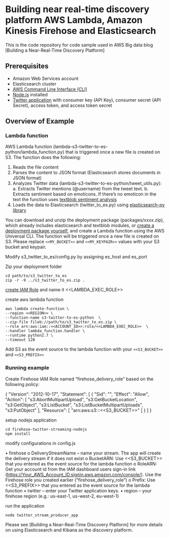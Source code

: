 # Building near real-time discovery platform AWS Lambda, Amazon Kinesis Firehose and Elasticsearch

This is the code repository for code sample used in AWS Big data blog [Building a Near-Real-Time Discovery Platform]

## Prerequisites 
  - Amazon Web Services account
  - Elasticsearch cluster
  - [AWS Command Line Interface (CLI)]
  - [Node.js] installed
  - [Twitter application] with consumer key (API Key), consumer secret (API Secret), access token, and access token secret
 

## Overview of Example

### Lambda function
AWS Lambda function (lambda-s3-twitter-to-es-python/lambda_function.py) that is triggered once a new file is created on S3. 
The function does the following:
1.	Reads the file content
2.	Parses the content to JSON format (Elasticsearch stores documents in JSON format)
3.	Analyzes Twitter data (lambda-s3-twitter-to-es-python/tweet_utils.py):
	a.	Extracts Twitter mentions (@username) from the tweet text.
	b.	Extracts sentiment based on emoticons. If there’s no emoticon in the text the function uses [textblob sentiment analysis]
4.	Loads the data to Elasticsearch (twitter_to_es.py) using [elasticsearch-py library]



You can download and unzip the deployment package (packages/xxxx.zip), which already includes elasticsearch and textblob modules, or [create a deployment package yourself], and create a Lambda function using the AWS Universal CLI. The function will be triggered once a new file is created on S3. 
Please replace ``<<MY_BUCKET>>`` and ``<<MY_KEYPAIR>>`` values with your S3 bucket and keypair.

Modify s3_twitter_to_es/config.py by assigning es_host and es_port

Zip your deployment folder
```
cd path/to/s3_twitter_to_es
zip -r -9 ../s3_twitter_to_es.zip .
```

[create IAM Role] and name it <<LAMBDA_EXEC_ROLE>>

create aws lambda function
```
aws lambda create-function \
--region <<REGION>> \
--function-name s3-twitter-to-es-python  \
--zip-file fileb://path/to/s3_twitter_to_es.zip \
--role arn:aws:iam::<<ACCOUNT_ID>>:role/<<LAMBDA_EXEC_ROLE>>  \
--handler lambda_function.handler \
--runtime python2.7 \
--timeout 120
```

Add S3 as the event source to the lambda function with your ```<<S3_BUCKET>>``` and ```<<S3_PREFIX>>```



### Running example

Create Firehose IAM Role named “firehose_delivery_role” based on the following policy:

{
    "Version": "2012-10-17",
    "Statement": [
        {
            "Sid": "",
            "Effect": "Allow",
            "Action": [
                "s3:AbortMultipartUpload",
                "s3:GetBucketLocation",
                "s3:GetObject",
                "s3:ListBucket",
                "s3:ListBucketMultipartUploads",
                "s3:PutObject"
            ],
            "Resource": [
                "arn:aws:s3:::<<S3_BUCKET>>"
            ]
        }
    ]
}


setup nodejs application

```
cd firehose-twitter-streaming-nodejs
npm install
```

modify configurations in config.js

•	firehose
	o	DeliveryStreamName – name your stream. The app will create the delivery stream if it does not exist
	o	BucketARN: Use <<S3_BUCKET>> that you entered as the event source for the lambda function
	o	RoleARN: Get your account id from the IAM dashboard users sign-in link (https://Your_AWS_Account_ID.signin.aws.amazon.com/console/). 
				 Use the Firehose role you created earlier (“firehose_delivery_role”)
	o	 Prefix: Use <<S3_PREFIX>> that you entered as the event source for the lambda function
•	twitter – enter your Twitter application keys.
•	region – your firehose region (e.g.: us-east-1, us-west-2, eu-west-1)

run the application
```
node twitter_stream_producer_app
```

Please see [Building a Near-Real-Time Discovery Platform] for more details on using Elasticsearch and Kibana as the discovery platform.


[AWS Command Line Interface (CLI)]:http://docs.aws.amazon.com/cli/latest/userguide/cli-chap-welcome.html
[textblob sentiment analysis]:http://textblob.readthedocs.org/en/dev/quickstart.html#sentiment-analysis
[elasticsearch-py library]:http://elasticsearch-py.readthedocs.org/en/master/
[create a deployment package yourself]:http://docs.aws.amazon.com/lambda/latest/dg/lambda-python-how-to-create-deployment-package.html
[create IAM Role]:http://docs.aws.amazon.com/lambda/latest/dg/walkthrough-s3-events-adminuser-create-test-function-create-execution-role.html
[Add S3 as the event source to the lambda function]:http://docs.aws.amazon.com/lambda/latest/dg/getting-started-2-integrate-s3events-console.html
[Node.js]:https://nodejs.org
[Twitter application]:https://apps.twitter.com/



